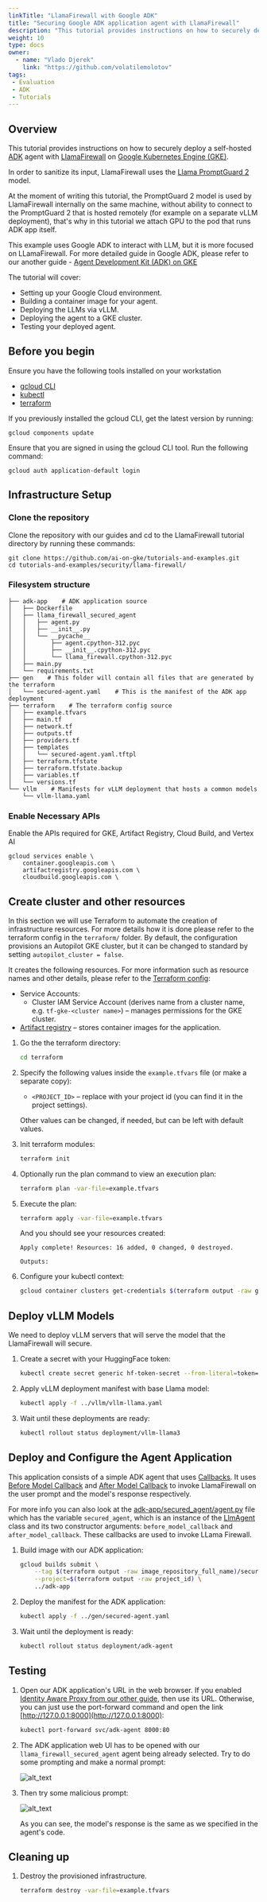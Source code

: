 ```yaml
---
linkTitle: "LlamaFirewall with Google ADK"
title: "Securing Google ADK application agent with LlamaFirewall"
description: "This tutorial provides instructions on how to securely deploy a self-hosted [ADK](https://google.github.io/adk-docs/) agent with [LlamaFirewall](https://meta-llama.github.io/PurpleLlama/LlamaFirewall/) on [Google Kubernetes Engine (GKE)](https://cloud.google.com/kubernetes-engine/docs/concepts/kubernetes-engine-overview)."
weight: 10
type: docs
owner:   
  - name: "Vlado Djerek"
    link: "https://github.com/volatilemolotov"
tags:
 - Evaluation
 - ADK
 - Tutorials
---
```

## Overview

This tutorial provides instructions on how to securely deploy a self-hosted [ADK](https://google.github.io/adk-docs/) agent with [LlamaFirewall](https://meta-llama.github.io/PurpleLlama/LlamaFirewall/) on [Google Kubernetes Engine (GKE)](https://cloud.google.com/kubernetes-engine/docs/concepts/kubernetes-engine-overview).

In order to sanitize its input, LlamaFirewall uses the [Llama PromptGuard 2](https://www.llama.com/docs/model-cards-and-prompt-formats/prompt-guard) model. 

At the moment of writing this tutorial, the PromptGuard 2 model is used by LlamaFirewall internally on the same machine, without ability to connect to the PromptGuard 2 that is hosted remotely (for example on a separate vLLM deployment), that's why in this tutorial we attach GPU to the pod that runs ADK app itself.  

This example uses Google ADK to interact with LLM, but it is more focused on LLamaFirewall. For more detailed guide in Google ADK, please refer to our another guide - [Agent Development Kit (ADK) on GKE](/docs/agentic/adk-llama-vllm/)

The tutorial will cover:

* Setting up your Google Cloud environment.  
* Building a container image for your agent.  
* Deploying the LLMs via vLLM.  
* Deploying the agent to a GKE cluster.  
* Testing your deployed agent.

## Before you begin

Ensure you have the following tools installed on your workstation  
   * [gcloud CLI](https://cloud.google.com/sdk/docs/install)  
   * [kubectl](https://kubernetes.io/docs/tasks/tools/#kubectl)  
   * [terraform](https://developer.hashicorp.com/terraform/tutorials/aws-get-started/install-cli)

If you previously installed the gcloud CLI, get the latest version by running:

```
gcloud components update
```

Ensure that you are signed in using the gcloud CLI tool. Run the following command:

```
gcloud auth application-default login
```

## Infrastructure Setup

### Clone the repository

Clone the repository with our guides and cd to the LlamaFirewall tutorial directory by running these commands:

```
git clone https://github.com/ai-on-gke/tutorials-and-examples.git
cd tutorials-and-examples/security/llama-firewall/
```

### Filesystem structure

```
├── adk-app    # ADK application source
│   ├── Dockerfile
│   ├── llama_firewall_secured_agent
│   │   ├── agent.py
│   │   ├── __init__.py
│   │   └── __pycache__
│   │       ├── agent.cpython-312.pyc
│   │       ├── __init__.cpython-312.pyc
│   │       └── llama_firewall.cpython-312.pyc
│   ├── main.py
│   └── requirements.txt
├── gen    # This folder will contain all files that are generated by the terraform
│   └── secured-agent.yaml    # This is the manifest of the ADK app deployment
├── terraform    # The terraform config source
│   ├── example.tfvars
│   ├── main.tf
│   ├── network.tf
│   ├── outputs.tf
│   ├── providers.tf
│   ├── templates
│   │   └── secured-agent.yaml.tftpl
│   ├── terraform.tfstate
│   ├── terraform.tfstate.backup
│   ├── variables.tf
│   └── versions.tf
└── vllm    # Manifests for vLLM deployment that hosts a common models
    └── vllm-llama.yaml
```

### Enable Necessary APIs

Enable the APIs required for GKE, Artifact Registry, Cloud Build, and Vertex AI

```
gcloud services enable \
    container.googleapis.com \
    artifactregistry.googleapis.com \
    cloudbuild.googleapis.com \
```

## Create cluster and other resources

In this section we will use Terraform to automate the creation of infrastructure resources. For more details how it is done please refer to the terraform config in the `terraform/` folder. By default, the configuration provisions an Autopilot GKE cluster, but it can be changed to standard by setting `autopilot_cluster = false`.

It creates the following resources. For more information such as resource names and other details, please refer to the [Terraform config](https://github.com/ai-on-gke/tutorials-and-examples/tree/main/security/llama-firewall/terraform):

* Service Accounts:
    - Cluster IAM Service Account (derives name from a cluster name, e.g. `tf-gke-<cluster name>`) – manages permissions for the GKE cluster.
* [Artifact registry](https://cloud.google.com/artifact-registry/docs/overview) – stores container images for the application.  
    

1. Go the the terraform directory:

    ```bash
    cd terraform
    ``` 

2. Specify the following values inside the `example.tfvars` file (or make a separate copy):  
   * `<PROJECT_ID>` – replace with your project id (you can find it in the project settings).

    Other values can be changed, if needed, but can be left with default values.

3. Init terraform modules:

    ```bash
    terraform init
    ``` 

4. Optionally run the plan command to view an execution plan:
    
    ```bash
    terraform plan -var-file=example.tfvars
    ```

5. Execute the plan:

    ```bash
    terraform apply -var-file=example.tfvars
    ```

    And you should see your resources created:

    ```
    Apply complete! Resources: 16 added, 0 changed, 0 destroyed.
    
    Outputs:
    
    ```

6. Configure your kubectl context:

    ```bash
    gcloud container clusters get-credentials $(terraform output -raw gke_cluster_name) --region $(terraform output -raw gke_cluster_location)
    ```

## Deploy vLLM Models

We need to deploy vLLM servers that will serve the model that the LlamaFirewall will secure.

1. Create a secret with your HuggingFace token:
   
   ```sh
   kubectl create secret generic hf-token-secret --from-literal=token="<YOUR_TOKEN>"
   ```

2. Apply vLLM deployment manifest with base Llama model:

   ```sh
   kubectl apply -f ../vllm/vllm-llama.yaml
   ```

3. Wait until these deployments are ready:

   ```sh
   kubectl rollout status deployment/vllm-llama3
   ```

## Deploy and Configure the Agent Application

This application consists of a simple ADK agent that uses [Callbacks](https://google.github.io/adk-docs/callbacks/). It uses [Before Model Callback](https://google.github.io/adk-docs/callbacks/types-of-callbacks/#before-model-callback) and [After Model Callback](https://google.github.io/adk-docs/callbacks/types-of-callbacks/#after-model-callback) to invoke LlamaFirewall on the user prompt and the model's response respectively. 

For more info you can also look at the [adk-app/secured_agent/agent.py](https://github.com/ai-on-gke/tutorials-and-examples/blob/main/security/llama-firewall/adk-app/llama_firewall_secured_agent/agent.py) file which has the variable `secured_agent`, which is an instance of the [LlmAgent](https://google.github.io/adk-docs/agents/llm-agents/) class and its two constructor arguments: `before_model_callback` and `after_model_callback`. These callbacks are used to invoke LLama Firewall.

1. Build image with our ADK application:
   ```sh 
   gcloud builds submit \
       --tag $(terraform output -raw image_repository_full_name)/secured-agent:latest \
       --project=$(terraform output -raw project_id) \
       ../adk-app
   ```

2. Deploy the manifest for the ADK application:

   ```sh
   kubectl apply -f ../gen/secured-agent.yaml
   ```

3. Wait until the deployment is ready:

   ```sh
   kubectl rollout status deployment/adk-agent
   ```

## Testing

1. Open our ADK application's URL in the web browser. If you enabled [Identity Aware Proxy from our other guide](/docs/tutorials/security/identity-aware-proxy/), then use its URL. Otherwise, you can just use the port-forward command and open the link [http://127.0.0.1:8000](http://127.0.0.1:8000):

   ```sh
   kubectl port-forward svc/adk-agent 8000:80
   ```

2. The ADK application web UI has to be opened with our `llama_firewall_secured_agent` agent being already selected. Try to do some prompting and make a normal prompt:

   ![alt_text](normal-prompt.png) 

3. Then try some malicious prompt:

   ![alt_text](malicious-prompt.png)

   As you can see, the model's response is the same as we specified in the agent's code. 

## Cleaning up

1. Destroy the provisioned infrastructure.

    ```bash
    terraform destroy -var-file=example.tfvars
